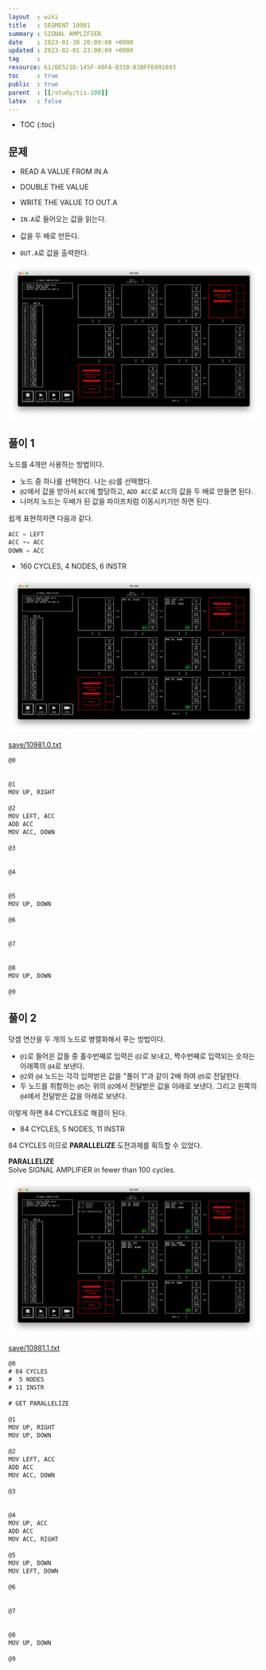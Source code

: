 ```yaml
---
layout  : wiki
title   : SEGMENT 10981
summary : SIGNAL AMPLIFIER
date    : 2023-01-30 20:09:08 +0900
updated : 2023-02-01 23:00:09 +0900
tag     : 
resource: 61/0E521D-145F-40FA-B330-B3BFFE091693
toc     : true
public  : true
parent  : [[/study/tis-100]]
latex   : false
---
```

* TOC
{:toc}

## 문제

>
- READ A VALUE FROM IN.A
- DOUBLE THE VALUE
- WRITE THE VALUE TO OUT.A

- `IN.A`로 들어오는 값을 읽는다.
- 값을 두 배로 만든다.
- `OUT.A`로 값을 출력한다.

![image]( /resource/61/0E521D-145F-40FA-B330-B3BFFE091693/215461789-c4ab21dc-b77a-4503-ab0f-5f364be0ce97.png )

## 풀이 1

노드를 4개만 사용하는 방법이다.

- 노드 중 하나를 선택한다. 나는 `@2`를 선택했다.
- `@2`에서 값을 받아서 `ACC`에 할당하고, `ADD ACC`로 `ACC`의 값을 두 배로 만들면 된다.
- 나머지 노드는 두배가 된 값을 파이프처럼 이동시키기만 하면 된다.

쉽게 표현하자면 다음과 같다.

```js
ACC = LEFT
ACC += ACC
DOWN = ACC
```

- 160 CYCLES, 4 NODES, 6 INSTR

![image]( /resource/61/0E521D-145F-40FA-B330-B3BFFE091693/215462742-a7add5f6-1380-45f2-9884-49dd116c162b.png )

[save/10981.0.txt]( https://github.com/johngrib/TIS-100-solutions/blob/master/save/10981.0.txt )

```tis-100
@0


@1
MOV UP, RIGHT

@2
MOV LEFT, ACC
ADD ACC
MOV ACC, DOWN

@3


@4


@5
MOV UP, DOWN

@6


@7


@8
MOV UP, DOWN

@9
```


## 풀이 2

덧셈 연산을 두 개의 노드로 병렬화해서 푸는 방법이다.

- `@1`로 들어온 값들 중 홀수번째로 입력은 `@2`로 보내고, 짝수번째로 입력되는 숫자는 아래쪽의 `@4`로 보낸다.
- `@2`와 `@4` 노드는 각각 입력받은 값을 "풀이 1"과 같이 2배 하여 `@5`로 전달한다.
- 두 노드를 취합하는 `@5`는 위의 `@2`에서 전달받은 값을 아래로 보낸다. 그리고 왼쪽의 `@4`에서 전달받은 값을 아래로 보낸다.

이렇게 하면 84 CYCLES로 해결이 된다.

- 84 CYCLES, 5 NODES, 11 INSTR

84 CYCLES 이므로 **PARALLELIZE** 도전과제를 획득할 수 있었다.

>
**PARALLELIZE**  
Solve SIGNAL AMPLIFIER in fewer than 100 cycles.

![image]( /resource/61/0E521D-145F-40FA-B330-B3BFFE091693/215462911-3f098ece-ee5b-4db4-bf63-21ea19539ca5.png )

[save/10981.1.txt]( https://github.com/johngrib/TIS-100-solutions/blob/master/save/10981.1.txt )

```tis-100
@0
# 84 CYCLES
#  5 NODES
# 11 INSTR

# GET PARALLELIZE

@1
MOV UP, RIGHT
MOV UP, DOWN

@2
MOV LEFT, ACC
ADD ACC
MOV ACC, DOWN

@3


@4
MOV UP, ACC
ADD ACC
MOV ACC, RIGHT

@5
MOV UP, DOWN
MOV LEFT, DOWN

@6


@7


@8
MOV UP, DOWN

@9
```

